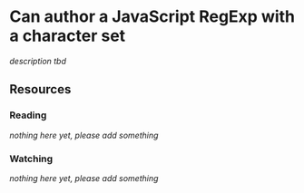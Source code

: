 # Can author a JavaScript RegExp with a character set
_description tbd_
## Resources
### Reading
_nothing here yet, please add something_
### Watching
_nothing here yet, please add something_
